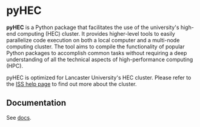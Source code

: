 # pyHEC

**pyHEC** is a Python package that facilitates the use of the university's high-end computing (HEC) cluster. It provides higher-level tools to easily parallelize code execution on both a local computer and a multi-node computing cluster. The tool aims to compile the functionality of popular Python packages to accomplish common tasks without requiring a deep understanding of all the technical aspects of high-performance computing (HPC).

pyHEC is optimized for Lancaster University's HEC cluster. Please refer to the [ISS help page](https://answers.lancaster.ac.uk/display/ISS/High+End+Computing+(HEC)+help) to find out more about the cluster.


## Documentation

See [docs](https://pyhec.gitbook.io/pyhec/).
